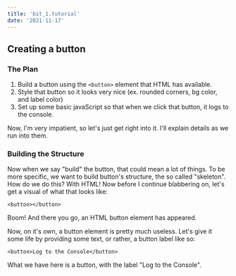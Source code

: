 ```yaml
---
title: 'bit_1.tutorial'
date: '2021-11-17'
---
```


## Creating a button

### The Plan

1. Build a button using the `<button>` element that HTML has available.
2. Style that button so it looks very nice (ex. rounded corners, bg color, and label color)
3. Set up some basic javaScript so that when we click that button, it logs to the console.

Now, I'm very impatient, so let's just get right into it. I'll explain details as we run into them.

### Building the Structure

Now when we say "build" the button, that could mean a lot of things. To be more specific, we want to build button's structure, the so called "skeleton". How do we do this? With HTML! Now before I continue blabbering on, let's get a visual of what that looks like:

```
<button></button>
```

Boom! And there you go, an HTML button element has appeared.

Now, on it's own, a button element is pretty much useless. Let's give it some life by providing some text, or rather, a button label like so:

```
<button>Log to the Console</button>
```

What we have here is a button, with the label "Log to the Console".
